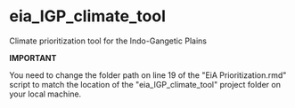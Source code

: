# eia_IGP_climate_tool
Climate prioritization tool for the Indo-Gangetic Plains

 **IMPORTANT**
 
You need to change the folder path on line 19 of the "EiA Prioritization.rmd" script to match the location of the "eia_IGP_climate_tool" project folder on your local machine.
